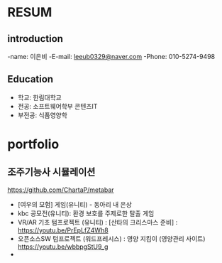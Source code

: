 # RESUM

## introduction

-name: 이은비
-E-mail: leeub0329@naver.com
-Phone: 010-5274-9498

 
## Education
  - 학교: 한림대학교
  - 전공: 소프트웨어학부 콘텐츠IT
  - 부전공: 식품영양학

# portfolio

## 조주기능사 시뮬레이션
https://github.com/ChartaP/metabar

  - [여우의 모험] 게임(유니티) - 동아리 내 은상
  - kbc 공모전(유니티): 환경 보호를 주제로한 탈출 게임
  - VR/AR 기초 텀프로젝트 (유니티) : [산타의 크리스마스 준비] : https://youtu.be/PrEpLfZ4Wh8
  - 오픈소스SW 텀프로젝트 (워드프레시스) : 영양 지킴이 (영양관리 사이트) https://youtu.be/wbbpgStU9_g
  - 
  
